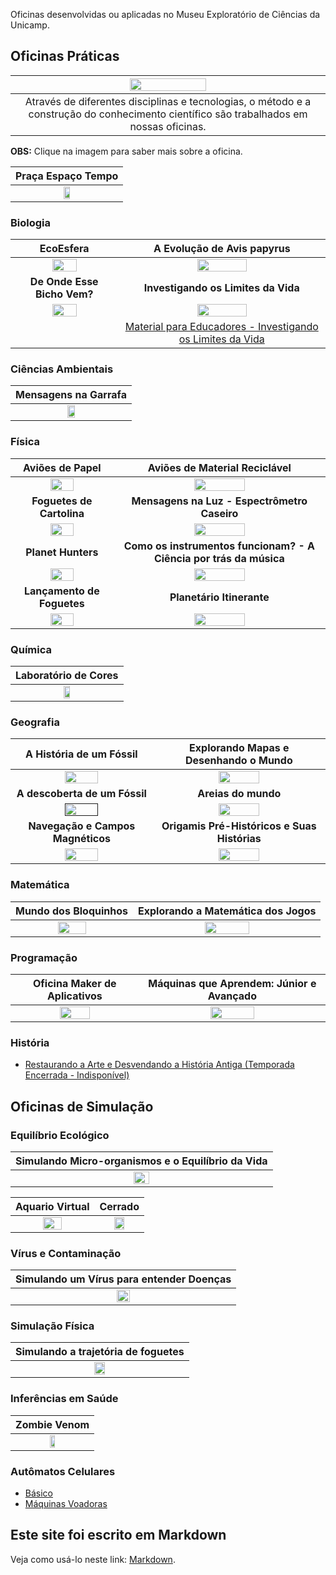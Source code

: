Oficinas desenvolvidas ou aplicadas no Museu Exploratório de Ciências da Unicamp.

## Oficinas Práticas

|<img src="museub.png" width="50%" height="50%">|
|:-----:|
|Através de diferentes disciplinas e tecnologias, o método e a construção do conhecimento científico são trabalhados em nossas oficinas.|

**OBS:** Clique na imagem para saber mais sobre a oficina.

|Praça Espaço Tempo|
|:------:|
|[<img src="praça.png" width="25%" height="25%">](praca/)|


### Biologia

|EcoEsfera|A Evolução de Avis papyrus|
|:------:|:----:|
|[<img src="eco1.png" width="50%" height="50%">](ecoesfera/)|[<img src="papiru1.png" width="50%" height="50%">](papyrus/)|
|**De Onde Esse Bicho Vem?**|**Investigando os Limites da Vida**|
|[<img src="deonde1.png" width="50%" height="50%">](bicho/)|[<img src="vida1.png" width="50%" height="50%">](levedura/)|
||  [Material para Educadores - Investigando os Limites da Vida](treinamento-levedura/) |


### Ciências Ambientais

|Mensagens na Garrafa|
|:------:|
|[<img src="garrafa1.png" width="25%" height="25%">](mensagemgarrafa/)|

### Física

|Aviões de Papel|Aviões de Material Reciclável|
|:------:|:----:|
|[<img src="avipapel1.png" width="50%" height="50%">](avioes/)|[<img src="aviao1.png" width="50%" height="50%">](aviaomaker/)|
|**Foguetes de Cartolina**|**Mensagens na Luz - Espectrômetro Caseiro**|
|[<img src="foguete1.png" width="50%" height="50%">](foguetes/)|[<img src="luz1.png" width="50%" height="50%">](espectrometro/)|
|**Planet Hunters**| **Como os instrumentos funcionam? - A Ciência por trás da música**|
|[<img src="planet1.png" width="50%" height="50%">](planet/)|[<img src="musica1.png" width="50%" height="50%">](musica/)|
|**Lançamento de Foguetes**| **Planetário Itinerante**|
|[<img src="lancamento.png" width="50%" height="50%">](lançamento/)|[<img src="planetario.png" width="50%" height="50%">](planetario/)|



### Química

|Laboratório de Cores|
|:------:|
|[<img src="cor1.png" width="25%" height="25%">](quimica-cores/)|

### Geografia

|A História de um Fóssil|Explorando Mapas e Desenhando o Mundo|
|:------:|:----:|
|[<img src="fossil1.png" width="50%" height="50%">](fossil/)|[<img src="mundo1.png" width="50%" height="50%">](mapas/)|
|**A descoberta de um Fóssil**|**Areias do mundo**|
|[<img src="descof.png" width="50%" height="50%">]()|[<img src="areia.png" width="50%" height="50%">](areiasmundo/)|
|**Navegação e Campos Magnéticos**|**Origamis Pré-Históricos e Suas Histórias**|
|[<img src="nav.png" width="50%" height="50%">](camposmag/)|[<img src="prehis.png" width="50%" height="50%">](pre-historia/)|


### Matemática

|Mundo dos Bloquinhos|Explorando a Matemática dos Jogos|
|:------:|:----:|
|[<img src="bloquinho1.png" width="50%" height="50%">](bloquinhos/)|[<img src="jogos1.png" width="50%" height="50%">](jogosmatematica/)|


### Programação

|Oficina Maker de Aplicativos|Máquinas que Aprendem: Júnior e Avançado|
|:------:|:----:|
|[<img src="app.png" width="50%" height="50%">](appmaker/)|[<img src="maquina.png" width="50%" height="50%">](ml/)|

### História
* [Restaurando a Arte e Desvendando a História Antiga (Temporada Encerrada - Indisponível)](anfora/)


## Oficinas de Simulação

### Equilíbrio Ecológico

|Simulando Micro-organismos e o Equilíbrio da Vida|
|:------:|
|[<img src="mo.png" width="25%" height="25%">](https://bit.ly/museu-micro)|


|Aquario Virtual|Cerrado|
|:------:|:------:|
|[<img src="aquario.png" width="50%" height="50%">](simula/aquarium-plus/)|[<img src="cerrado.png" width="50%" height="50%">](simula/cerrado/)|



### Vírus e Contaminação

|Simulando um Vírus para entender Doenças|
|:------:|
|[<img src="virus.png" width="25%" height="25%">](simula/contagion/)|


### Simulação Física

|Simulando a trajetória de foguetes|
|:------:|
|[<img src="simufoguete.png" width="25%" height="25%">](simula/simufoguete/)|


### Inferências em Saúde

|Zombie Venom|
|:------:|
|[<img src="zombie.png" width="25%" height="25%">](https://bit.ly/museu-zumbi)|

### Autômatos Celulares
* [Básico](simula/automatos/)
* [Máquinas Voadoras](https://bit.ly/museu-fly2)

## Este site foi escrito em Markdown

Veja como usá-lo neste link: [Markdown](docs/).
